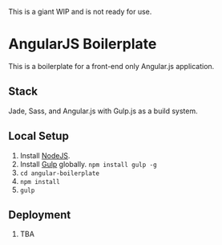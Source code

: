 This is a giant WIP and is not ready for use.

AngularJS Boilerplate
=====================

This is a boilerplate for a front-end only Angular.js application.

Stack
-----

Jade, Sass, and Angular.js with Gulp.js as a build system.

Local Setup
-----------

1. Install [NodeJS](http://nodejs.org/).
2. Install [Gulp](http://gulpjs.com/) globally. `npm install gulp -g`
3. `cd angular-boilerplate`
4. `npm install`
5. `gulp`

Deployment
----------

1. TBA